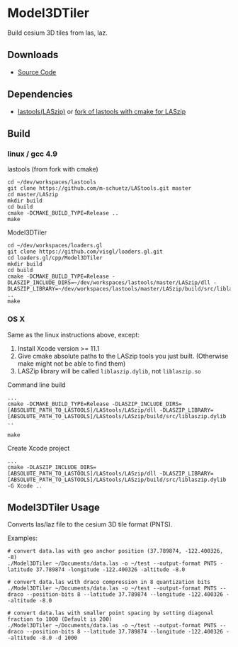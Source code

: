# Model3DTiler

Build cesium 3D tiles from las, laz.

## Downloads

* [Source Code](https://github.com/visgl/loaders.gl/tree/master/cpp/Model3DTiler)

## Dependencies

* [lastools(LASzip)](https://github.com/LAStools/LAStools) or [fork of lastools with cmake for LASzip](https://github.com/m-schuetz/LAStools)

## Build

### linux / gcc 4.9


lastools (from fork with cmake)

```
cd ~/dev/workspaces/lastools
git clone https://github.com/m-schuetz/LAStools.git master
cd master/LASzip
mkdir build
cd build
cmake -DCMAKE_BUILD_TYPE=Release ..
make

```

Model3DTiler

```
cd ~/dev/workspaces/loaders.gl
git clone https://github.com/visgl/loaders.gl.git
cd loaders.gl/cpp/Model3DTiler
mkdir build
cd build
cmake -DCMAKE_BUILD_TYPE=Release -DLASZIP_INCLUDE_DIRS=~/dev/workspaces/lastools/master/LASzip/dll -DLASZIP_LIBRARY=~/dev/workspaces/lastools/master/LASzip/build/src/liblaszip.so ..
make

```

### OS X

Same as the linux instructions above, except:

1. Install Xcode version >= 11.1
2. Give cmake absolute paths to the LASzip tools you just built. (Otherwise make might not be able to find them)
3. LASZip library will be called `liblaszip.dylib`, not `liblaszip.so`

Command line build

```
...
cmake -DCMAKE_BUILD_TYPE=Release -DLASZIP_INCLUDE_DIRS=[ABSOLUTE_PATH_TO_LASTOOLS]/LAStools/LASzip/dll -DLASZIP_LIBRARY=[ABSOLUTE_PATH_TO_LASTOOLS]/LAStools/LASzip/build/src/liblaszip.dylib ..

make

```

Create Xcode project

```
...
cmake -DLASZIP_INCLUDE_DIRS=[ABSOLUTE_PATH_TO_LASTOOLS]/LAStools/LASzip/dll -DLASZIP_LIBRARY=[ABSOLUTE_PATH_TO_LASTOOLS]/LAStools/LASzip/build/src/liblaszip.dylib -G Xcode ..

```

## Model3DTiler Usage

Converts las/laz file to the cesium 3D tile format (PNTS).

Examples:

    # convert data.las with geo anchor position (37.789874, -122.400326, -8)
    ./Model3DTiler ~/Documents/data.las -o ~/test --output-format PNTS -latitude 37.789874 -longitude -122.400326 -altitude -8.0

    # convert data.las with draco compression in 8 quantization bits
    ./Model3DTiler ~/Documents/data.las -o ~/test --output-format PNTS --draco --position-bits 8 --latitude 37.789874 --longitude -122.400326 --altitude -8.0

    # convert data.las with smaller point spacing by setting diagonal fraction to 1000 (Default is 200)
    ./Model3DTiler ~/Documents/data.las -o ~/test --output-format PNTS --draco --position-bits 8 --latitude 37.789874 --longitude -122.400326 --altitude -8.0 -d 1000
